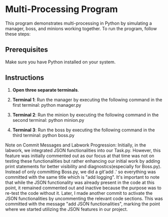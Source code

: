 # Multi-Processing Program

This program demonstrates multi-processing in Python by simulating a manager, boss, and minions working together. To run the program, follow these steps:

## Prerequisites

Make sure you have Python installed on your system.

## Instructions

1. **Open three separate terminals**.

2. **Terminal 1**: Run the manager by executing the following command in the first terminal: python manager.py

3. **Terminal 2**: Run the minion by executing the following command in the second terminal: python minion.py

4. **Terminal 3**: Run the boss by executing the following command in the third terminal: python boss.py

Note on Commit Messages and Labwork Progression:
Initially, in the labwork, we integrated JSON functionalities into our Task.py. However, this feature was initially commented out as our focus at that time was not on testing these functionalities but rather enhancing our initial work by adding print statements for better visibility and diagnostics(especially for Boss.py). Instead of only committing Boss.py, we did a git'add .' so everything was committed with the same title which is "add logging". It's important to note that while the JSON functionality was already present in the code at this point, it remained commented out and inactive because the purpose was to re-test the code without it. Later, I made another commit to activate the JSON functionalities by uncommenting the relevant code sections. This was committed with the message "add JSON functionalities", marking the point where we started utilizing the JSON features in our project.
